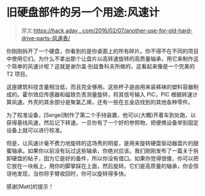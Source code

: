 # 旧硬盘部件的另一个用途:风速计

> 原文:[https://hack aday . com/2016/02/07/another-use-for-old-hard-drive-parts-风速表/](https://hackaday.com/2016/02/07/another-use-for-old-hard-drive-parts-anemometer/)

你刚刚拆开了一个硬盘，你看到的是你桌面上的所有碎片。你不得不在不同的项目中使用它们。为什么不拿出那个让盘片以高转速旋转的高质量轴承，用它来制作这个简单的风速计呢？这就是谢尔盖·别兹鲁科夫所做的，这看起来像是一个完美的 T2 项目。

这座建筑科技含量相当低，而且完全够用。这些杯子是由用来装裤袜的塑料容器制成的。霍尔效应传感器和磁铁负责测量旋转，将其信号输入 PIC，PIC 根据转速计算风速。外壳的其余部分是聚氯乙烯，还有一些在五金店找到的其他各种零件。

为了校准设备，[Sergei]制作了第二个手持装置，他可以(大概)开着车到处跑，以获得基线风速，然后记下转速。一旦你有了一个好的参照物，把便携设备举到固定设备上就可以进行校准。

但是，让风速计毫不费力地旋转的这场秀的明星，是用来旋转硬盘驱动器盘片的甜蜜轴承。如果你以前没有玩过这些轴承，你绝对应该。我们刚刚发布了一篇关于拆卸硬盘的帖子，因为它是好的备件，所以你没有借口。如果你觉得很傻，你可以把它放在一块板上，用你的脚掌踩在上面，然后旋转。它们是高质量的轴承，你会惊讶地发现，当你将手臂收回时，你可以旋转得多快。

感谢[Matt]的提示！